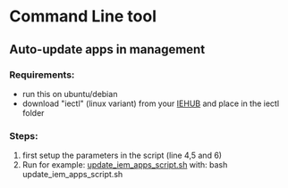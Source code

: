 # Command Line tool

## Auto-update apps in management


### Requirements:
* run this on ubuntu/debian
* download "iectl" (linux variant) from your [IEHUB](https://iehub.eu1.edge.siemens.cloud) and place in the iectl folder

### Steps:
1. first setup the parameters in the script (line 4,5 and 6)
2. Run for example: [update_iem_apps_script.sh](./Iectl/update_iem_apps_script.sh) with: bash update_iem_apps_script.sh